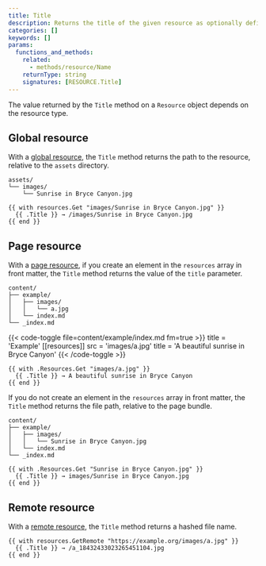 ```yaml
---
title: Title
description: Returns the title of the given resource as optionally defined in front matter, falling back to a relative path or hashed file name depending on resource type.
categories: []
keywords: []
params:
  functions_and_methods:
    related:
      - methods/resource/Name
    returnType: string
    signatures: [RESOURCE.Title]
---
```


The value returned by the `Title` method on a `Resource` object depends on the resource type.

## Global resource

With a [global resource](g), the `Title` method returns the path to the resource, relative to the `assets` directory.

```text
assets/
└── images/
    └── Sunrise in Bryce Canyon.jpg
```

```go-html-template
{{ with resources.Get "images/Sunrise in Bryce Canyon.jpg" }}
  {{ .Title }} → /images/Sunrise in Bryce Canyon.jpg
{{ end }}
```

## Page resource

With a [page resource](g), if you create an element in the `resources` array in front matter, the `Title` method returns the value of the `title` parameter.

```text
content/
├── example/
│   ├── images/
│   │   └── a.jpg
│   └── index.md
└── _index.md
```

{{< code-toggle file=content/example/index.md fm=true >}}
title = 'Example'
[[resources]]
src = 'images/a.jpg'
title = 'A beautiful sunrise in Bryce Canyon'
{{< /code-toggle >}}

```go-html-template
{{ with .Resources.Get "images/a.jpg" }}
  {{ .Title }} → A beautiful sunrise in Bryce Canyon
{{ end }}
```

If you do not create an element in the `resources` array in front matter, the `Title` method returns the file path, relative to the page bundle.

```text
content/
├── example/
│   ├── images/
│   │   └── Sunrise in Bryce Canyon.jpg
│   └── index.md
└── _index.md
```

```go-html-template
{{ with .Resources.Get "Sunrise in Bryce Canyon.jpg" }}
  {{ .Title }} → images/Sunrise in Bryce Canyon.jpg
{{ end }}
```

## Remote resource

With a [remote resource](g), the `Title` method returns a hashed file name.

```go-html-template
{{ with resources.GetRemote "https://example.org/images/a.jpg" }}
  {{ .Title }} → /a_18432433023265451104.jpg
{{ end }}
```
